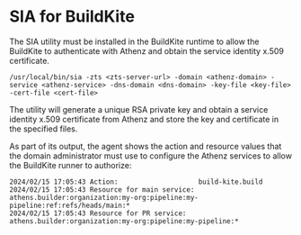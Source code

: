 # SIA for BuildKite

The SIA utility must be installed in the BuildKite runtime to allow the BuildKite
to authenticate with Athenz and obtain the service identity x.509 certificate.

```
/usr/local/bin/sia -zts <zts-server-url> -domain <athenz-domain> -service <athenz-service> -dns-domain <dns-domain> -key-file <key-file> -cert-file <cert-file>
```

The utility will generate a unique RSA private key and obtain a service identity x.509 certificate
from Athenz and store the key and certificate in the specified files.

As part of its output, the agent shows the action and resource values that the domain administrator
must use to configure the Athenz services to allow the BuildKite runner to authorize:

```
2024/02/15 17:05:43 Action:                    build-kite.build
2024/02/15 17:05:43 Resource for main service: athens.builder:organization:my-org:pipeline:my-pipeline:ref:refs/heads/main:*
2024/02/15 17:05:43 Resource for PR service:   athens.builder:organization:my-org:pipeline:my-pipeline:*
```